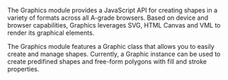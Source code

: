 The Graphics module provides a JavaScript API for creating shapes in a variety of formats across all A-grade browsers. Based on device and 
browser capabilities, Graphics leverages SVG, HTML Canvas and VML to render its graphical elements.

The Graphics module features a Graphic class that allows you to easily create and manage shapes. Currently, a Graphic instance can be used to 
create predifined shapes and free-form polygons with fill and stroke properties. 
